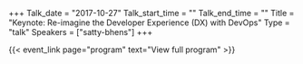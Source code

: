 +++
Talk_date = "2017-10-27"
Talk_start_time = ""
Talk_end_time = ""
Title = "Keynote: Re-imagine the Developer Experience (DX) with DevOps"
Type = "talk"
Speakers = ["satty-bhens"]
+++


{{< event_link page="program" text="View full program" >}}
